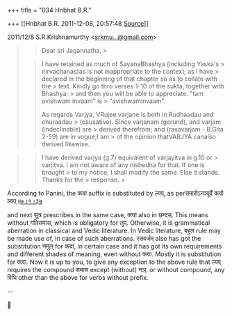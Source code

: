+++
title = "034 Hnbhat B.R."

+++
[[Hnbhat B.R.	2011-12-08, 20:57:48 [Source](https://groups.google.com/g/bvparishat/c/4Sf6qYT0uh4)]]



  
  

2011/12/8 S.R.Krishnamurthy \<[srkmu...@gmail.com]()\>

  

> 
> > Dear sri Jagannatha, >
> 
> > 
> > 
> > 
> > 
> > I have retained as much of SayanaBhashya (including Yaska's > nirvachanas)as is not inappropriate to the context; as I have > declared in the beginning of that chapter so as to collate with the > text. Kindly go thro verses 1-10 of the sukta, together with Bhashya; > and then you will be able to appreciate. "tam avishwam invaam" is > "avishwaminvaam".
> > 
> > 
> > As regards Varjya, VRujee varjane is both in Rudhaadau and churaadau > (causative). Since varjanam (gerund), and varjam (indeclinable) are > derived therefrom; and (rasavarjam - B.Gita 2-59) are in vogue;I am > of the opinion thatVARJYA canalso derived likewise.
> > 

  



> 
> > I have derived varjya (g.7) equivalent of varjayitva in g.10 or > varjitva. I am not aware of any nishedha for that. If one is brought > to my notice, I shall modify the same. Else it stands. Thanks for the > response. >
> 
> > 
> > 

  

According to Panini, the क्त्वा suffix is substituted by ल्यप्, as perसमासेऽनञ्पूर्वे क्त्वो ल्यप्॥[७।१।३७](http://sanskritdocuments.org/learning_tools/sarvanisutrani/GoToSutram/7.1.37)

and next सूत्र prescribes in the same case, क्त्वा also in छन्दस्. This means without गतिसमास, which is obligatory for लुप्. Otherwise, it is grammatical aberration in classical and Vedic literature. In Vedic literature, बहुल rule may be made use of, in case of such aberrations. रसवर्जम् also has got the substitution णमुल् for क्त्वा, in certain case and it has got its own requirements and different shades of meaning, even without क्त्वा. Mostly it is substitution for क्त्वा. Now it is up to you, to give any exception to the above rule that ल्यप् requires the compound समास except (without) नञ्. or without compound, any विधि other than the above for verbs without prefix.

  

  

--

  



